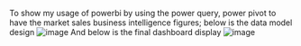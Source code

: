 To show my usage of powerbi by using the power query, power pivot to have the market sales business intelligence figures;
below is the data model design
![image](https://github.com/kaho1156/powerbi/assets/98607667/3f68028e-4439-45a1-be85-c859bab62e96)
And below is the final dashboard display
![image](https://github.com/kaho1156/powerbi/assets/98607667/fb11996b-ad20-4958-959b-169fb1f05a62)



